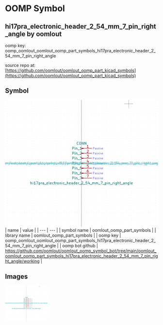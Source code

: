 # OOMP Symbol  
## hi17pra_electronic_header_2_54_mm_7_pin_right_angle  by oomlout  
  
oomp key: oomp_oomlout_oomlout_oomp_part_symbols_hi17pra_electronic_header_2_54_mm_7_pin_right_angle  
  
source repo at: [https://github.com/oomlout/oomlout_oomp_part_kicad_symbols](https://github.com/oomlout/oomlout_oomp_part_kicad_symbols)  
## Symbol  
  
[![working.png](working_600.png)](working.png)  
| name | value | 
| --- | --- | 
| symbol name | oomlout_oomp_part_symbols | 
| library name | oomlout_oomp_part_symbols | 
| oomp key | oomp_oomlout_oomlout_oomp_part_symbols_hi17pra_electronic_header_2_54_mm_7_pin_right_angle | 
| oomp bot github | https://github.com/oomlout/oomlout_oomp_symbol_bot/tree/main/oomlout_oomlout_oomp_part_symbols_hi17pra_electronic_header_2_54_mm_7_pin_right_angle/working | 
## Images  
  
[![working.png](working_140.png)](working.png)  
